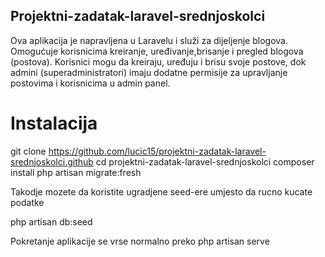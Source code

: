 ## Projektni-zadatak-laravel-srednjoskolci

Ova aplikacija je napravljena u Laravelu i služi za dijeljenje blogova.
Omogućuje korisnicima kreiranje, uređivanje,brisanje i pregled blogova (postova).
Korisnici mogu da kreiraju, uređuju i brisu svoje postove, dok admini (superadministratori) imaju dodatne permisije za upravljanje postovima i korisnicima u admin panel.

# Instalacija

git clone https://github.com/lucic15/projektni-zadatak-laravel-srednjoskolci.github
cd projektni-zadatak-laravel-srednjoskolci
composer install
php artisan migrate:fresh

Takodje mozete da koristite ugradjene seed-ere umjesto da rucno kucate podatke 

php artisan db:seed

Pokretanje aplikacije se vrse normalno preko 
php artisan serve
